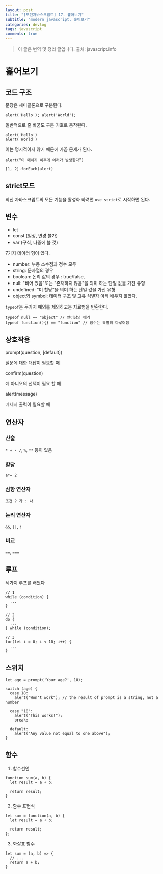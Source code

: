 ```yaml
---
layout: post
title: "[모던자바스크립트] 17. 훑어보기"
subtitle: "modern javascript, 훑어보기"
categories: devlog
tags: javascript
comments: true
---
```


> 이 글은 번역 및 정리 글입니다.
> 출처: javascript.info

# 훑어보기

## 코드 구조

문장은 세미콜론으로 구분된다.

```
alert('Hello'); alert('World');
```

일반적으로 줄 바꿈도 구분 기호로 동작된다.

```
alert('Hello')
alert('World')
```

이는 명시적이지 않기 때문에 가끔 문제가 된다.

```
alert(“이 메세지 이후에 에러가 발생한다”)

[1, 2].forEach(alert)
```

## strict모드

최신 자바스크립트의 모든 기능을 활성화 하려면 `use strict`로 시작하면 된다.

## 변수

- let
- const (일정, 변경 불가)
- var (구식, 나중에 볼 것)

7가지 데이터 형이 있다.

- number: 부동 소수점과 정수 모두
- string: 문자열의 경우
- boolean: 논리 값의 경우 : true/false,
- null: "비어 있음"또는 "존재하지 않음"을 의미 하는 단일 값을 가진 유형
- undefined: "미 할당"을 의미 하는 단일 값을 가진 유형
- object와 symbol: 데이터 구조 및 고유 식별자 아직 배우지 않았다.

`typeof`는 두가지 예외를 제외하고는 자료형을 반환한다.

```
typeof null == "object" // 언어상의 에러
typeof function(){} == "function" // 함수는 특별히 다루어짐
```

## 상호작용

prompt(question, [default])

질문에 대한 대답이 필요할 때

confirm(question)

예 아니오의 선택이 필요 할 때

alert(message)

메세지 출력이 필요할 때

## 연산자

### 산술

`* + - /`, `%`, `**` 등이 있음

### 할당

`a*= 2`

### 삼항 연산자

`조건 ? 가 : 나`

### 논리 연산자

`&&`, `||`, `!`

### 비교

`==`, `===`

## 루프

세가지 루프를 배웠다

```
// 1
while (condition) {
  ...
}

// 2
do {
  ...
} while (condition);

// 3
for(let i = 0; i < 10; i++) {
  ...
}
```

## 스위치

```
let age = prompt('Your age?', 18);

switch (age) {
  case 18:
    alert("Won't work"); // the result of prompt is a string, not a number

  case "18":
    alert("This works!");
    break;

  default:
    alert("Any value not equal to one above");
}
```

## 함수

1. 함수선언

```
function sum(a, b) {
  let result = a + b;

  return result;
}
```

2. 함수 표현식

```
let sum = function(a, b) {
  let result = a + b;

  return result;
};
```

3. 화살표 함수

```
let sum = (a, b) => {
  // ...
  return a + b;
}
```
